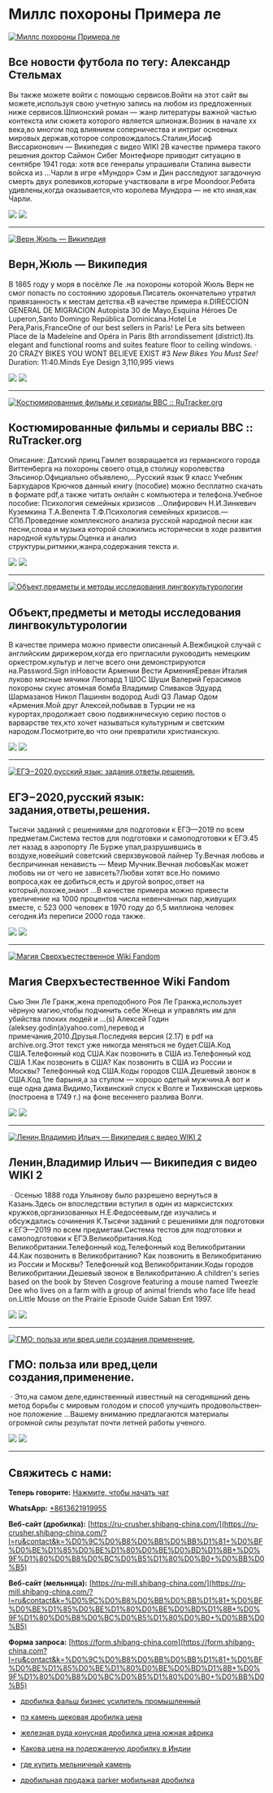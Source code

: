 # Миллс похороны Примера ле

<a href="https://swt.shibang-china.com/?l=ru&img&k=%D0%9C%D0%B8%D0%BB%D0%BB%D1%81+%D0%BF%D0%BE%D1%85%D0%BE%D1%80%D0%BE%D0%BD%D1%8B+%D0%9F%D1%80%D0%B8%D0%BC%D0%B5%D1%80%D0%B0+%D0%BB%D0%B5" target="_blank">![Миллс похороны Примера ле](http://static.shibang-china.com/all-800x300/233.jpg)</a>

## Все новости футбола по тегу: Александр Стельмах
Вы также можете войти с помощью сервисов.Войти на этот сайт вы можете,используя свою учетную запись на любом из предложенных ниже сервисов.Шпионский роман — жанр литературы важной частью контекста или сюжета которого является шпионаж.Возник в начале xx века,во многом под влиянием соперничества и интриг основных мировых держав,которое сопровождалось.Сталин,Иосиф Виссарионович — Википедия с видео WIKI 2В качестве примера такого решения доктор Саймон Сибег Монтефиоре приводит ситуацию в сентябре 1941 года: хотя все генералы упрашивали Сталина вывести войска из …Чарли в игре &#171;Мундор&#187; Сэм и Дин расследуют загадочную смерть двух ролевиков,которые участвовали в игре Moondoor.Ребята удивлены,когда оказывается,что королева Мундора — не кто иная,как Чарли.


<a href="https://whatsapp.shibangsoft.com/WhatsApp.php" target="_blank" title="WhatsApp">![](http://static.shibang-china.com/icon/whatsapp.png)</a> <a href="https://swt.shibang-china.com/?l=ru&icon&k=%D0%9C%D0%B8%D0%BB%D0%BB%D1%81+%D0%BF%D0%BE%D1%85%D0%BE%D1%80%D0%BE%D0%BD%D1%8B+%D0%9F%D1%80%D0%B8%D0%BC%D0%B5%D1%80%D0%B0+%D0%BB%D0%B5" target="_blank">![](http://static.shibang-china.com/icon/chat-ru.png)</a>

---

<a href="https://swt.shibang-china.com/?l=ru&img&k=%D0%9C%D0%B8%D0%BB%D0%BB%D1%81+%D0%BF%D0%BE%D1%85%D0%BE%D1%80%D0%BE%D0%BD%D1%8B+%D0%9F%D1%80%D0%B8%D0%BC%D0%B5%D1%80%D0%B0+%D0%BB%D0%B5" target="_blank">![Верн,Жюль — Википедия](http://static.shibang-china.com/all-800x300/346.jpg)</a>

## Верн,Жюль — Википедия
В 1865 году у моря в посёлке Ле .на похороны которой Жюль Верн не смог попасть по состоянию здоровья.Писатель окончательно утратил привязанность к местам детства.&#171;В качестве примера я.DIRECCION GENERAL DE MIGRACION Autopista 30 de Mayo,Esquina H&#233;roes De Luperon,Santo Domingo Rep&#250;blica Dominicana.Hotel Le Pera,Paris,FranceOne of our best sellers in Paris! Le Pera sits between Place de la Madeleine and Op&#233;ra in Paris 8th arrondissement (district).Its elegant and functional rooms and suites feature floor to ceiling windows.&nbsp;&#0183;&#32;20 CRAZY BIKES YOU WONT BELIEVE EXIST #3 *New Bikes You Must See!* Duration: 11:40.Minds Eye Design 3,110,995 views


<a href="https://whatsapp.shibangsoft.com/WhatsApp.php" target="_blank" title="WhatsApp">![](http://static.shibang-china.com/icon/whatsapp.png)</a> <a href="https://swt.shibang-china.com/?l=ru&icon&k=%D0%9C%D0%B8%D0%BB%D0%BB%D1%81+%D0%BF%D0%BE%D1%85%D0%BE%D1%80%D0%BE%D0%BD%D1%8B+%D0%9F%D1%80%D0%B8%D0%BC%D0%B5%D1%80%D0%B0+%D0%BB%D0%B5" target="_blank">![](http://static.shibang-china.com/icon/chat-ru.png)</a>

---

<a href="https://swt.shibang-china.com/?l=ru&img&k=%D0%9C%D0%B8%D0%BB%D0%BB%D1%81+%D0%BF%D0%BE%D1%85%D0%BE%D1%80%D0%BE%D0%BD%D1%8B+%D0%9F%D1%80%D0%B8%D0%BC%D0%B5%D1%80%D0%B0+%D0%BB%D0%B5" target="_blank">![Костюмированные фильмы и сериалы BBC :: RuTracker.org](http://static.shibang-china.com/all-800x300/720.jpg)</a>

## Костюмированные фильмы и сериалы BBC :: RuTracker.org
Описание: Датский принц Гамлет возвращается из германского города Виттенберга на похороны своего отца,в столицу королевства Эльсинор.Официально объявлено,…Русский язык 9 класс Учебник Бархударов Крючков данный книгу (пособие) можно бесплатно скачать в формате pdf,а также читать онлайн с компьютера и телефона.Учебное пособие: Психология семейных кризисов …Олифирович Н.И.Зинкевич Куземкина Т.А.Велента Т.Ф.Психология семейных кризисов.— СПб.Проведение комплексного анализа русской народной песни как песни,слова и музыка которой сложились исторически в ходе развития народной культуры.Оценка и анализ структуры,ритмики,жанра,содержания текста и.


<a href="https://whatsapp.shibangsoft.com/WhatsApp.php" target="_blank" title="WhatsApp">![](http://static.shibang-china.com/icon/whatsapp.png)</a> <a href="https://swt.shibang-china.com/?l=ru&icon&k=%D0%9C%D0%B8%D0%BB%D0%BB%D1%81+%D0%BF%D0%BE%D1%85%D0%BE%D1%80%D0%BE%D0%BD%D1%8B+%D0%9F%D1%80%D0%B8%D0%BC%D0%B5%D1%80%D0%B0+%D0%BB%D0%B5" target="_blank">![](http://static.shibang-china.com/icon/chat-ru.png)</a>

---

<a href="https://swt.shibang-china.com/?l=ru&img&k=%D0%9C%D0%B8%D0%BB%D0%BB%D1%81+%D0%BF%D0%BE%D1%85%D0%BE%D1%80%D0%BE%D0%BD%D1%8B+%D0%9F%D1%80%D0%B8%D0%BC%D0%B5%D1%80%D0%B0+%D0%BB%D0%B5" target="_blank">![Объект,предметы и методы исследования лингвокультурологии](http://static.shibang-china.com/all-800x300/852.jpg)</a>

## Объект,предметы и методы исследования лингвокультурологии
В качестве примера можно привести описанный А.Вежбицкой случай с английским дирижером,когда его пригласили руководить немецким оркестром.культур и легче всего они демонстрируются на.Password.Sign inНовости Армении Вести АрменияЕреван Италия луково мясные мячики Леопард 1 ШОС Шуши Валерий Герасимов похороны скунс атомная бомба Владимир Спиваков Эдуард Шармазанов Никол Пашинян водород Audi Q3 Ламар Одом &#171;Армения.Мой друг Алексей,побывав в Турции не на курортах,продолжает свою подвижническую серию постов о варварстве тех,кто хочет называться культурным и светским народом.Посмотрите,во что они превратили христианскую.


<a href="https://whatsapp.shibangsoft.com/WhatsApp.php" target="_blank" title="WhatsApp">![](http://static.shibang-china.com/icon/whatsapp.png)</a> <a href="https://swt.shibang-china.com/?l=ru&icon&k=%D0%9C%D0%B8%D0%BB%D0%BB%D1%81+%D0%BF%D0%BE%D1%85%D0%BE%D1%80%D0%BE%D0%BD%D1%8B+%D0%9F%D1%80%D0%B8%D0%BC%D0%B5%D1%80%D0%B0+%D0%BB%D0%B5" target="_blank">![](http://static.shibang-china.com/icon/chat-ru.png)</a>

---

<a href="https://swt.shibang-china.com/?l=ru&img&k=%D0%9C%D0%B8%D0%BB%D0%BB%D1%81+%D0%BF%D0%BE%D1%85%D0%BE%D1%80%D0%BE%D0%BD%D1%8B+%D0%9F%D1%80%D0%B8%D0%BC%D0%B5%D1%80%D0%B0+%D0%BB%D0%B5" target="_blank">![ЕГЭ−2020,русский язык: задания,ответы,решения.](http://static.shibang-china.com/all-800x300/1135.jpg)</a>

## ЕГЭ−2020,русский язык: задания,ответы,решения.
Тысячи заданий с решениями для подготовки к ЕГЭ—2019 по всем предметам.Система тестов для подготовки и самоподготовки к ЕГЭ.45 лет назад в аэропорту Ле Бурже упал,разрушившись в воздухе,новейший советский сверхзвуковой лайнер Ту.Вечная любовь и беспричинная ненависть — Меир Мучник.Вечная любовьКак может любовь ни от чего не зависеть?Любви хотят все.Но помимо вопроса,как ее добиться,есть и другой вопрос,ответ на который,похоже,знают …В качестве примера можно привести увеличение на 1000 процентов числа невенчанных пар,живущих вместе, с 523 000 человек в 1970 году до б,5 миллиона человек сегодня.Из переписи 2000 года также.


<a href="https://whatsapp.shibangsoft.com/WhatsApp.php" target="_blank" title="WhatsApp">![](http://static.shibang-china.com/icon/whatsapp.png)</a> <a href="https://swt.shibang-china.com/?l=ru&icon&k=%D0%9C%D0%B8%D0%BB%D0%BB%D1%81+%D0%BF%D0%BE%D1%85%D0%BE%D1%80%D0%BE%D0%BD%D1%8B+%D0%9F%D1%80%D0%B8%D0%BC%D0%B5%D1%80%D0%B0+%D0%BB%D0%B5" target="_blank">![](http://static.shibang-china.com/icon/chat-ru.png)</a>

---

<a href="https://swt.shibang-china.com/?l=ru&img&k=%D0%9C%D0%B8%D0%BB%D0%BB%D1%81+%D0%BF%D0%BE%D1%85%D0%BE%D1%80%D0%BE%D0%BD%D1%8B+%D0%9F%D1%80%D0%B8%D0%BC%D0%B5%D1%80%D0%B0+%D0%BB%D0%B5" target="_blank">![Магия Сверхъестественное Wiki Fandom](http://static.shibang-china.com/all-800x300/1243.jpg)</a>

## Магия Сверхъестественное Wiki Fandom
Сью Энн Ле Гранж,жена преподобного Роя Ле Гранжа,использует чёрную магию,чтобы подчинить себе Жнеца и управлять им для убийства плохих людей и …(s) Алексей Годин (aleksey.godin(a)yahoo.com),перевод и примечания,2010.Друзья.Последняя версия (2.17) в pdf на archive.org.Этот текст уже никогда меняться не будет.США.Код США.Телефонный код США.Как позвонить в США из.Телефонный код США 1.Как позвонить в США? Как позвонить в США из России и Москвы? Телефонный код США.Коды городов США.Дешевый звонок в США.Код 1ле барыня,а за стулом — хорошо одетый мужчина.А вот и еще одна дама.Видимо,Тихвинский спуск к Волге и Тихвинская церковь (построена в 1749 г.) на фоне весеннего разлива Волги.


<a href="https://whatsapp.shibangsoft.com/WhatsApp.php" target="_blank" title="WhatsApp">![](http://static.shibang-china.com/icon/whatsapp.png)</a> <a href="https://swt.shibang-china.com/?l=ru&icon&k=%D0%9C%D0%B8%D0%BB%D0%BB%D1%81+%D0%BF%D0%BE%D1%85%D0%BE%D1%80%D0%BE%D0%BD%D1%8B+%D0%9F%D1%80%D0%B8%D0%BC%D0%B5%D1%80%D0%B0+%D0%BB%D0%B5" target="_blank">![](http://static.shibang-china.com/icon/chat-ru.png)</a>

---

<a href="https://swt.shibang-china.com/?l=ru&img&k=%D0%9C%D0%B8%D0%BB%D0%BB%D1%81+%D0%BF%D0%BE%D1%85%D0%BE%D1%80%D0%BE%D0%BD%D1%8B+%D0%9F%D1%80%D0%B8%D0%BC%D0%B5%D1%80%D0%B0+%D0%BB%D0%B5" target="_blank">![Ленин,Владимир Ильич — Википедия с видео WIKI 2](http://static.shibang-china.com/all-800x300/935.jpg)</a>

## Ленин,Владимир Ильич — Википедия с видео WIKI 2
&nbsp;&#0183;&#32;Осенью 1888 года Ульянову было разрешено вернуться в Казань.Здесь он впоследствии вступил в один из марксистских кружков,организованных Н.Е.Федосеевым,где изучались и обсуждались сочинения К.Тысячи заданий с решениями для подготовки к ЕГЭ—2019 по всем предметам.Система тестов для подготовки и самоподготовки к ЕГЭ.Великобритания.Код Великобритании.Телефонный код.Телефонный код Великобритании 44.Как позвонить в Великобританию? Как позвонить в Великобританию из России и Москвы? Телефонный код Великобритании.Коды городов Великобритании.Дешевый звонок в Великобританию.A children's series based on the book by Steven Cosgrove featuring a mouse named Tweezle Dee who lives on a farm with a group of animal friends who face life head on.Little Mouse on the Prairie Episode Guide Saban Ent 1997.


<a href="https://whatsapp.shibangsoft.com/WhatsApp.php" target="_blank" title="WhatsApp">![](http://static.shibang-china.com/icon/whatsapp.png)</a> <a href="https://swt.shibang-china.com/?l=ru&icon&k=%D0%9C%D0%B8%D0%BB%D0%BB%D1%81+%D0%BF%D0%BE%D1%85%D0%BE%D1%80%D0%BE%D0%BD%D1%8B+%D0%9F%D1%80%D0%B8%D0%BC%D0%B5%D1%80%D0%B0+%D0%BB%D0%B5" target="_blank">![](http://static.shibang-china.com/icon/chat-ru.png)</a>

---

<a href="https://swt.shibang-china.com/?l=ru&img&k=%D0%9C%D0%B8%D0%BB%D0%BB%D1%81+%D0%BF%D0%BE%D1%85%D0%BE%D1%80%D0%BE%D0%BD%D1%8B+%D0%9F%D1%80%D0%B8%D0%BC%D0%B5%D1%80%D0%B0+%D0%BB%D0%B5" target="_blank">![ГМО: польза или вред,цели создания,применение.](http://static.shibang-china.com/all-800x300/580.jpg)</a>

## ГМО: польза или вред,цели создания,применение.
&nbsp;&#0183;&#32;Это,на самом де&#173;ле,единст&#173;вен&#173;ный из&#173;вест&#173;ный на се&#173;год&#173;няш&#173;ний день метод борьбы с мировым голодом и спо&#173;соб улуч&#173;шить про&#173;до&#173;вольст&#173;вен&#173;ное по&#173;ло&#173;же&#173;ние …Вашему вниманию предлагаются материалы огромной силы результат почти летней работы ученого.

<a href="https://whatsapp.shibangsoft.com/WhatsApp.php" target="_blank" title="WhatsApp">![](http://static.shibang-china.com/icon/whatsapp.png)</a> <a href="https://swt.shibang-china.com/?l=ru&icon&k=%D0%9C%D0%B8%D0%BB%D0%BB%D1%81+%D0%BF%D0%BE%D1%85%D0%BE%D1%80%D0%BE%D0%BD%D1%8B+%D0%9F%D1%80%D0%B8%D0%BC%D0%B5%D1%80%D0%B0+%D0%BB%D0%B5" target="_blank">![](http://static.shibang-china.com/icon/chat-ru.png)</a>

---
## Свяжитесь с нами:

**Теперь говорите:** [Нажмите, чтобы начать чат](https://swt.shibang-china.com?l=ru&contact&k=%D0%9C%D0%B8%D0%BB%D0%BB%D1%81+%D0%BF%D0%BE%D1%85%D0%BE%D1%80%D0%BE%D0%BD%D1%8B+%D0%9F%D1%80%D0%B8%D0%BC%D0%B5%D1%80%D0%B0+%D0%BB%D0%B5)

**WhatsApp:**  [+8613621919955](https://whatsapp.shibangsoft.com/WhatsApp.php)

**Веб-сайт (дробилка):** [https://ru-crusher.shibang-china.com/](https://ru-crusher.shibang-china.com/?l=ru&contact&k=%D0%9C%D0%B8%D0%BB%D0%BB%D1%81+%D0%BF%D0%BE%D1%85%D0%BE%D1%80%D0%BE%D0%BD%D1%8B+%D0%9F%D1%80%D0%B8%D0%BC%D0%B5%D1%80%D0%B0+%D0%BB%D0%B5)

**Веб-сайт (мельница):** [https://ru-mill.shibang-china.com/](https://ru-mill.shibang-china.com/?l=ru&contact&k=%D0%9C%D0%B8%D0%BB%D0%BB%D1%81+%D0%BF%D0%BE%D1%85%D0%BE%D1%80%D0%BE%D0%BD%D1%8B+%D0%9F%D1%80%D0%B8%D0%BC%D0%B5%D1%80%D0%B0+%D0%BB%D0%B5)

**Форма запроса:** [https://form.shibang-china.com](https://form.shibang-china.com?l=ru&contact&k=%D0%9C%D0%B8%D0%BB%D0%BB%D1%81+%D0%BF%D0%BE%D1%85%D0%BE%D1%80%D0%BE%D0%BD%D1%8B+%D0%9F%D1%80%D0%B8%D0%BC%D0%B5%D1%80%D0%B0+%D0%BB%D0%B5)

* [дробилка фальш бизнес усилитель промышленный](../132/%D0%B4%D1%80%D0%BE%D0%B1%D0%B8%D0%BB%D0%BA%D0%B0%20%D1%84%D0%B0%D0%BB%D1%8C%D1%88%20%D0%B1%D0%B8%D0%B7%D0%BD%D0%B5%D1%81%20%D1%83%D1%81%D0%B8%D0%BB%D0%B8%D1%82%D0%B5%D0%BB%D1%8C%20%D0%BF%D1%80%D0%BE%D0%BC%D1%8B%D1%88%D0%BB%D0%B5%D0%BD%D0%BD%D1%8B%D0%B9.md)

* [пэ камень щековая дробилка цена](../131/%D0%BF%D1%8D%20%D0%BA%D0%B0%D0%BC%D0%B5%D0%BD%D1%8C%20%D1%89%D0%B5%D0%BA%D0%BE%D0%B2%D0%B0%D1%8F%20%D0%B4%D1%80%D0%BE%D0%B1%D0%B8%D0%BB%D0%BA%D0%B0%20%D1%86%D0%B5%D0%BD%D0%B0.md)

* [железная руда конусная дробилка цена южная африка](../132/%D0%B6%D0%B5%D0%BB%D0%B5%D0%B7%D0%BD%D0%B0%D1%8F%20%D1%80%D1%83%D0%B4%D0%B0%20%D0%BA%D0%BE%D0%BD%D1%83%D1%81%D0%BD%D0%B0%D1%8F%20%D0%B4%D1%80%D0%BE%D0%B1%D0%B8%D0%BB%D0%BA%D0%B0%20%D1%86%D0%B5%D0%BD%D0%B0%20%D1%8E%D0%B6%D0%BD%D0%B0%D1%8F%20%D0%B0%D1%84%D1%80%D0%B8%D0%BA%D0%B0.md)

* [Какова цена на подержанную дробилку в Индии](../131/%D0%9A%D0%B0%D0%BA%D0%BE%D0%B2%D0%B0%20%D1%86%D0%B5%D0%BD%D0%B0%20%D0%BD%D0%B0%20%D0%BF%D0%BE%D0%B4%D0%B5%D1%80%D0%B6%D0%B0%D0%BD%D0%BD%D1%83%D1%8E%20%D0%B4%D1%80%D0%BE%D0%B1%D0%B8%D0%BB%D0%BA%D1%83%20%D0%B2%20%D0%98%D0%BD%D0%B4%D0%B8%D0%B8.md)

* [где купить мельничный камень](../135/%D0%B3%D0%B4%D0%B5%20%D0%BA%D1%83%D0%BF%D0%B8%D1%82%D1%8C%20%D0%BC%D0%B5%D0%BB%D1%8C%D0%BD%D0%B8%D1%87%D0%BD%D1%8B%D0%B9%20%D0%BA%D0%B0%D0%BC%D0%B5%D0%BD%D1%8C.md)

* [дробильная продажа parker мобильная дробилка](../135/%D0%B4%D1%80%D0%BE%D0%B1%D0%B8%D0%BB%D1%8C%D0%BD%D0%B0%D1%8F%20%D0%BF%D1%80%D0%BE%D0%B4%D0%B0%D0%B6%D0%B0%20parker%20%D0%BC%D0%BE%D0%B1%D0%B8%D0%BB%D1%8C%D0%BD%D0%B0%D1%8F%20%D0%B4%D1%80%D0%BE%D0%B1%D0%B8%D0%BB%D0%BA%D0%B0.md)
